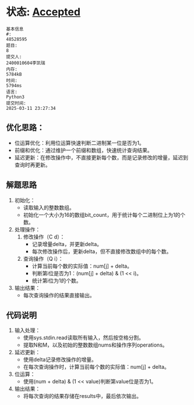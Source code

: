# 状态: [Accepted](http://xzmdsa.openjudge.cn/2025hw2/solution/48528595/)
```
基本信息
#:
48528595
题目:
8
提交人:
2400010604李凯瑞
内存:
5784kB
时间:
5794ms
语言:
Python3
提交时间:
2025-03-11 23:27:34
```

## 优化思路：
- 位运算优化：利用位运算快速判断二进制某一位是否为1。
- 前缀和优化：通过维护一个前缀和数组，快速统计查询结果。
- 延迟更新：在修改操作中，不直接更新每个数，而是记录修改的增量，延迟到查询时再更新。

## 解题思路
1. 初始化：
   - 读取输入的整数数组。
   - 初始化一个大小为16的数组bit_count，用于统计每个二进制位上为1的个数。
2. 处理操作：
   1. 修改操作（C d）：
      - 记录增量delta，并更新delta。
      - 每次修改操作后，更新delta，但不直接修改数组中的每个数。
   2. 查询操作（Q i）：
      - 计算当前每个数的实际值：num[j] + delta。
      - 判断第i位是否为1：(num[j] + delta) & (1 << i)。
      - 统计第i位为1的个数。
3. 输出结果：
   - 每次查询操作的结果直接输出。

## 代码说明
1. 输入处理：
   - 使用sys.stdin.read读取所有输入，然后按空格分割。
   - 提取N和M，以及初始的整数数组nums和操作序列operations。
2. 延迟更新：
   - 使用delta记录修改操作的增量。
   - 在每次查询操作时，计算当前每个数的实际值：num[j] + delta。
3. 位运算：
   - 使用(num + delta) & (1 << value)判断第value位是否为1。
4. 输出结果：
   - 将每次查询的结果存储在results中，最后依次输出。